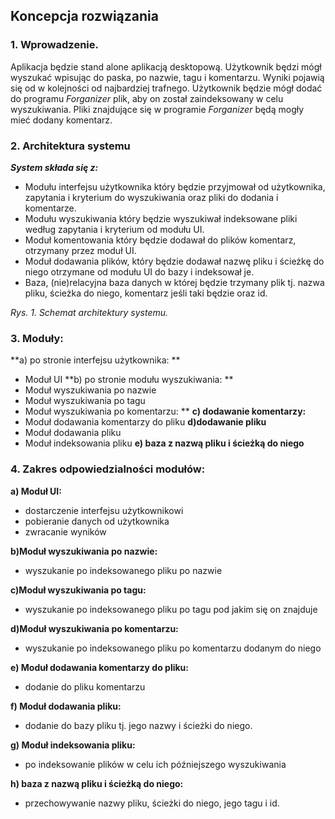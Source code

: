 ## Koncepcja rozwiązania

### 1. Wprowadzenie.

Aplikacja będzie stand alone aplikacją desktopową. Użytkownik będzi mógł wyszukać wpisując do paska, po nazwie, tagu i komentarzu. Wyniki pojawią się od w kolejności od najbardziej trafnego. Użytkownik będzie mógł dodać do programu *Forganizer* plik, aby on został zaindeksowany w celu wyszukiwania. Pliki znajdujące się w programie *Forganizer* będą mogły mieć dodany komentarz.

### 2. Architektura systemu

_**System składa się z:**_

* Modułu interfejsu użytkownika który będzie przyjmował od użytkownika, zapytania i kryterium do wyszukiwania oraz pliki do dodania i komentarze.
* Modułu wyszukiwania który będzie wyszukiwał indeksowane pliki według zapytania  i kryterium od modułu UI.
* Moduł komentowania  który będzie dodawał do plików komentarz, otrzymany przez moduł UI.
* Moduł dodawania plików, który będzie dodawał nazwę pliku i ścieżkę do niego otrzymane od modułu UI do bazy i indeksował je.
* Baza, (nie)relacyjna baza danych w której będzie trzymany plik tj. nazwa pliku, ścieżka do niego, komentarz jeśli taki będzie oraz id.


_Rys. 1. Schemat architektury systemu._


### 3. Moduły:

**a) po stronie interfejsu użytkownika: **
* Moduł UI
**b) po stronie modułu wyszukiwania: **
* Moduł wyszukiwania po nazwie
* Moduł wyszukiwania po tagu
* Moduł wyszukiwania po komentarzu: **
**c) dodawanie komentarzy:**
* Moduł dodawania komentarzy do pliku
**d)dodawanie pliku**
* Moduł dodawania pliku
* Moduł indeksowania pliku
**e) baza z nazwą pliku i ścieżką do niego**


### 4. Zakres odpowiedzialności modułów:

**a) Moduł UI:**
* dostarczenie interfejsu użytkownikowi
* pobieranie danych od użytkownika
* zwracanie wyników

**b)Moduł wyszukiwania po nazwie:**
* wyszukanie po indeksowanego pliku po nazwie

**c)Moduł wyszukiwania po tagu:**
* wyszukanie po indeksowanego pliku po tagu pod jakim się on znajduje

**d)Moduł wyszukiwania po komentarzu:**
* wyszukanie po indeksowanego pliku po komentarzu dodanym do niego

**e) Moduł dodawania komentarzy do pliku:**
* dodanie do pliku komentarzu

**f) Moduł dodawania pliku:**
* dodanie do bazy pliku tj. jego nazwy i ścieżki do niego.

**g) Moduł indeksowania pliku:**
* po indeksowanie plików w celu ich późniejszego wyszukiwania

**h) baza z nazwą pliku i ścieżką do niego:**
* przechowywanie nazwy pliku, ścieżki do niego, jego tagu i id.
